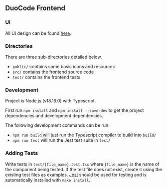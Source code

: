 ## DuoCode Frontend

### UI

All UI design can be found [here](https://www.figma.com/file/pJaO1w3OTs6tgY3BPKu7yl/DuoCode?type=design&node-id=90-736).

### Directories

There are three sub-directories detailed below.

- `public/` contains some basic icons and resources
- `src/` contains the frontend source code
- `test/` contains the frontend tests

### Development

Project is Node.js (v18.16.0) with Typescript.

First run `npm install` and `npm install --save-dev` to get the project dependencies and development dependencies.

The following development commands can be run:

- `npm run build` will just run the Typescript compiler to build into `build/`
- `npm run test` will run the Jest test suite in `test/`

### Adding Tests

Write tests in `test/{file_name}.test.tsx` where `{file_name}` is the name of the component being tested. If the test file does not exist, create it using the existing test files as examples. [Jest](https://jestjs.io/) should be used for testing and is automatically installed with `make install`.